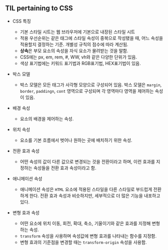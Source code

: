 ## TIL pertaining to CSS

+ CSS 특징
  - 기본 스타일 시트는 웹 브라우저에 기본으로 내장된 스타일 시트
  - 적용 우선순위는 같은 태그에 스타일 속성이 중복으로 작성됐을 때, 어느 속성을 적용할지 결정하는 기준. 개별성 규칙의 점수에 따라 계산됨.
  - **상속**은 부모 요소의 속성을 자식 요소가 물려받는 것을 말함.
  - CSS에는 px, em, rem, #, WW, vh와 같은 다양한 단위가 있음.
  - 색상 표기법에는 키워드 표기법과 RGB표기법, HEX표기법이 있음. 
  
+ 박스 모델
  - 박스 모델은 모든 태그가 사각형 모양으로 구성되어 있음. 박스 모델은 ```margin```,  ```border```,  ```paddingn```, ```cont``` 영역으로 구성되며 각 영역마다 영역을 제어하는 속성이 있음. 


+ 배경 속성
  - 요소의 배경을 제어하는 속성.

+ 위치 속성
  - 요소를 기본 흐름에서 벗어나 원하는 곳에 배치하기 위한 속성.
  
+ 전환 효과 속성
  - 어떤 속성의 값이 다른 값으로 변경되는 것을 전환이라고 하며, 이런 효과를 지정하는 속성들을 전환 효과 속성이라고 함. 

+ 애니메이션 속성
  - 애니메이션 속성은 ```HTML``` 요소에 적용된 스타일을 다른 스타일로 부드럽게 전환하게 한다. 전환 효과 속성과 비슷하지만, 세부적으로 더 많은 기능을 내포하고 있다.

+ 변형 효과 속성
  - 어떤 요소에 위치 이동, 회전, 확대, 축소, 기울이기와 같은 효과를 지정해 변형하는 속성.
  - ```transform``` 속성을 사용하며 속성값에 변형 효과를 나타내는 함수를 지정함. 
  - 변형 효과의 기준점을 변경할 때는 ```transform-origin``` 속성을 사용함. 